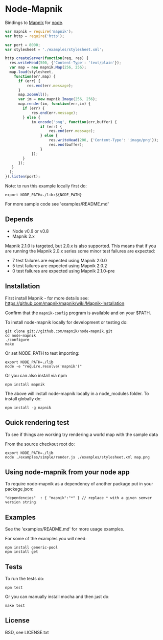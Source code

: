 
# Node-Mapnik
      
Bindings to [Mapnik](http://mapnik.org) for [node](http://nodejs.org).
  
```js
var mapnik = require('mapnik');
var http = require('http');

var port = 8000;
var stylesheet = './examples/stylesheet.xml';

http.createServer(function(req, res) {
  res.writeHead(500, {'Content-Type': 'text/plain'});
  var map = new mapnik.Map(256, 256);
  map.load(stylesheet,
    function(err,map) {
      if (err) {
          res.end(err.message);
      }
      map.zoomAll();
      var im = new mapnik.Image(256, 256);
      map.render(im, function(err,im) {
        if (err) {
            res.end(err.message);
        } else {
            im.encode('png', function(err,buffer) {
                if (err) {
                    res.end(err.message);
                } else {
                    res.writeHead(200, {'Content-Type': 'image/png'});
                    res.end(buffer);
                }
            });
        }
      });
   }
  );
}).listen(port);
```

Note: to run this example locally first do:

    export NODE_PATH=./lib:${NODE_PATH}

For more sample code see 'examples/README.md'


## Depends

* Node v0.6 or v0.8
* Mapnik 2.x

Mapnik 2.1.0 is targeted, but 2.0.x is also supported. This means that if you are running the Mapnik 2.0.x series some minor test failures are expected:

 * 7 test failures are expected using Mapnik 2.0.0
 * 5 test failures are expected using Mapnik 2.0.2
 * 0 test failures are expected using Mapnik 2.1.0-pre

## Installation

First install Mapnik - for more details see: https://github.com/mapnik/mapnik/wiki/Mapnik-Installation

Confirm that the `mapnik-config` program is available and on your $PATH.

To install node-mapnik locally for development or testing do:

    git clone git://github.com/mapnik/node-mapnik.git
    cd node-mapnik
    ./configure
    make

Or set NODE_PATH to test importing:

    export NODE_PATH=./lib
    node -e "require.resolve('mapnik')"

Or you can also install via npm
  
    npm install mapnik

The above will install node-mapnik locally in a node_modules folder. To install globally do:

    npm install -g mapnik


## Quick rendering test

To see if things are working try rendering a world map with the sample data
  
From the source checkout root do:
  
    export NODE_PATH=./lib
    node ./examples/simple/render.js ./examples/stylesheet.xml map.png


## Using node-mapnik from your node app

To require node-mapnik as a dependency of another package put in your package.json:

    "dependencies"  : { "mapnik":"*" } // replace * with a given semver version string

  
## Examples

See the 'examples/README.md' for more usage examples.

For some of the examples you will need:

    npm install generic-pool
    npm install get


## Tests

To run the tests do:
  
    npm test

Or you can manually install mocha and then just do:

    make test

## License

  BSD, see LICENSE.txt